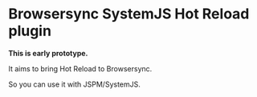 # Browsersync SystemJS Hot Reload plugin

**This is early prototype.**

It aims to bring Hot Reload to Browsersync.

So you can use it with JSPM/SystemJS.
